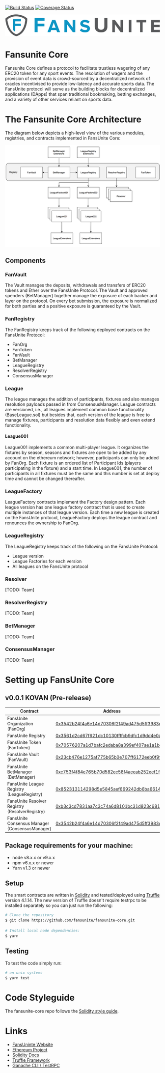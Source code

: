 [![Build Status](https://travis-ci.org/fansunite/fansunite-core.svg?branch=development)](https://travis-ci.org/fansunite/fansunite-core)
[![Coverage Status](https://coveralls.io/repos/github/fansunite/fansunite-core/badge.svg?branch=development)](https://coveralls.io/github/fansunite/fansunite-core?branch=development)

![Fansunite logo](fansunite.png)

# Fansunite Core

Fansunite Core defines a protocol to facilitate trustless wagering of any ERC20 token for any sport events. The resolution of wagers and the provision of event data is crowd-sourced by a decentralized network of oracles incentivised to provide low-latency and accurate sports data. The FansUnite protocol will serve as the building blocks for decentralized applications (DApps) that span traditional bookmaking, betting exchanges, and a variety of other services reliant on sports data.

# The Fansunite Core Architecture
The diagram below depicts a high-level view of the various modules, registries, and contracts implemented in FansUnite Core:

![FansUnite Core architecture](./docs/images/protocol-architecture.png)

## Components

### FanVault
The Vault manages the deposits, withdrawals and transfers of ERC20 tokens and Ether over the FansUnite Protocol. The Vault and approved spenders (BetManager) together manage the exposure of each backer and layer on the protocol. On every bet submission, the exposure is normalized for both parties and a positive exposure is guaranteed by the Vault.

### FanRegistry
The FanRegistry keeps track of the following deployed contracts on the FansUnite Protocol:
+ FanOrg
+ FanToken
+ FanVault
+ BetManager
+ LeagueRegistry
+ ResolverRegistry
+ ConsensusManager

### League
The league manages the addition of participants, fixtures and also manages resolution payloads passed in from ConsensusManager. League contracts are versioned, i.e., all leagues implement common base functionality (BaseLeague.sol) but besides that, each version of the league is free to manage fixtures,  participants and resolution data flexibly and even extend functionality.  

#### League001
League001 implements a common multi-player league. It organizes the fixtures by season, seasons and fixtures are open to be added by any account on the ethereum network; however, participants can only be added by FanOrg. Each fixture is an ordered list of Participant Ids (players participating in the fixture) and a start time. In League001, the number of participants in all fixtures must be the same and this number is set at deploy time and cannot be changed thereafter. 

### LeagueFactory
LeagueFactory contracts implement the Factory design pattern. Each league version has one league factory contract that is used to create multiple instances of that league version. Each time a new league is created on the FansUnite protocol, LeagueFactory deploys the league contract and renounces the ownership to FanOrg. 

### LeagueRegistry
The LeagueRegistry keeps track of the following on the FansUnite Protocol:
+ League version
+ League Factories for each version
+ All leagues on the FansUnite protocol

### Resolver
[TODO: Team]

### ResolverRegistry
[TODO: Team]

### BetManager
[TODO: Team]

### ConsensusManager
[TODO: Team]

# Setting up FansUnite Core

## v0.0.1 KOVAN (Pre-release)

| Contract                                                         | Address                                                                                                                       |
| ---------------------------------------------------------------- | ----------------------------------------------------------------------------------------------------------------------------- |
| FansUnite Organization (FanOrg)                                  | [0x3542b24f4a6e14d70306f2f49ad475d5ff3983c5](https://kovan.etherscan.io/address/0x3542b24f4a6e14d70306f2f49ad475d5ff3983c5)   |
| FansUnite Registry                                               | [0x3561d2cd67f621dc10130ffffcb9dfc1d9dd4e0a](https://kovan.etherscan.io/address/0x3561d2cd67f621dc10130ffffcb9dfc1d9dd4e0a)   |
| FansUnite Token (FanToken)                                       | [0x70576207a1d7bafc2edaba8a399ef407ae1a1b67](https://kovan.etherscan.io/address/0x70576207a1d7bafc2edaba8a399ef407ae1a1b67)   |
| FansUnite Vault (FanVault)                                       | [0x23cb476e1275af775b65b0e707ff6172eeb0f9f8](https://kovan.etherscan.io/address/0x23cb476e1275af775b65b0e707ff6172eeb0f9f8)   |
| FansUnite BetManager (BetManager)                                | [0xc753f4f84e765b70d582ec58f4aeeab252eef1fa](https://kovan.etherscan.io/address/0xc753f4f84e765b70d582ec58f4aeeab252eef1fa)   |
| FansUnite League Registry (LeagueRegistry)                       | [0x852313114298d5e5845aef669242db6ba6614afb](https://kovan.etherscan.io/address/0x852313114298d5e5845aef669242db6ba6614afb)   |
| FansUnite Resolver Registry (ResolverRegistry)                   | [0xb3c3cd7831aa7c3c74a6d8101bc31d823c681b04](https://kovan.etherscan.io/address/0xb3c3cd7831aa7c3c74a6d8101bc31d823c681b04)   |
| FansUnite Consensus Manager (ConsensusManager)                   | [0x3542b24f4a6e14d70306f2f49ad475d5ff3983c5](https://kovan.etherscan.io/address/0x3542b24f4a6e14d70306f2f49ad475d5ff3983c5)   |-


## Package requirements for your machine:

- node v8.x.x or v9.x.x
- npm v6.x.x or newer
- Yarn v1.3 or newer

## Setup

The smart contracts are written in [Solidity](https://github.com/ethereum/solidity) and tested/deployed using [Truffle](https://github.com/trufflesuite/truffle) version 4.1.14. The new version of Truffle doesn't require testrpc to be installed separately so you can just run the following:

```bash
# Clone the repository
$ git clone https://github.com/fansunite/fansunite-core.git

# Install local node dependencies:
$ yarn
```

## Testing

To test the code simply run:

```bash
# on unix systems
$ yarn test
```


# Code Styleguide

The fansunite-core repo follows the [Solidity style guide](http://solidity.readthedocs.io/en/develop/style-guide.html).

# Links

- [FansUninte Website](https://fansunite.com)
- [Ethereum Project](https://www.ethereum.org/)
- [Solidity Docs](https://solidity.readthedocs.io/en/develop/)
- [Truffle Framework](http://truffleframework.com/)
- [Ganache CLI / TestRPC](https://github.com/trufflesuite/ganache-cli)
